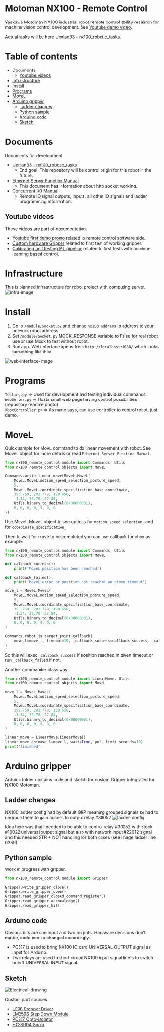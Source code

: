 # Motoman NX100 - Remote Control

Yaskawa Motoman NX100 industrial robot remote control ability research for machine vision control development. 
See [Youtube demo video](https://youtu.be/9swshogfL1c).

Actual tasks will be here [Uenian33 - nx100_robotic_tasks](https://github.com/uenian33/nx100_robotic_tasks).


Table of contents
=================
* [Documents](#documents)
    * [Youtube videos](#youtube-videos)
* [Infrastructure](#infrastructure)
* [Install](#install)
* [Programs](#programs)
* [MoveL](#movel)
* [Arduino gripper](#arduino-gripper)
    * [Ladder changes](#ladder-changes)
    * [Python sample](#python-sample)
    * [Arduino code](#arduino-code)
    * [Sketch](#sketch)
    



Documents
============
Documents for development

* [Uenian33 - nx100_robotic_tasks](https://github.com/uenian33/nx100_robotic_tasks)
    * End goal. This repository will be control origin for this robot in the future.
* [Ethernet Server Function Manual](https://drive.google.com/file/d/11TY9v_Tb5k23DTz9VuEBmj-vJE5Fmc4R/view) 
    * This document has information about http socket working.
* [Concurrent I/O Manual](https://drive.google.com/file/d/1Dhij10r6Mk60-kloPwJcXpPA7n-u2KN2/view?usp=sharing)
    * Remote IO signal outputs, inputs, all other IO signals and ladder programming information.


Youtube videos
-----
These videos are part of documentation.
* [Youtube first demo promo](https://youtu.be/9swshogfL1c) related to remote control software side.
* [Custom hardware Gripper](https://youtu.be/Cx4sLZeZK_E) related to first test of working gripper.
* [Calibrating and testing ML pipeline](https://youtu.be/NBE9e7AJw6I) related to first tests with machine learning based control.


Infrastructure
============
This is planned infrastructure for robot project with computing server.<br>
![infra-image](doc/hardware_network.png) 



Install
============

1. Go to `/module/Socket.py` and change `nx100_address` ip address to your network robot address.
2. Set `/module/Socket.py` MOCK_RESPONSE variable to False for real robot use or use Mock to test without robot.
3. Run app. Web interface opens from `http://localhost:8080/` which looks something like this:

![web-interface-image](doc/web_img.png) 



Programs
============

`Testing.py` => Used for development and testing individual commands.  
`WebServer.py` => Hosts small web page having control possibilities (repository readme photo)  
`XboxController.py` => As name says, can use controller to control robot, just demo.  


MoveL
============
Quick sample for MovL command to do linear movement with robot. 
See MoveL object for more details or read `Ethernet Server Function Manual`.

```python
from nx100_remote_control.module import Commands, Utils
from nx100_remote_control.objects import MoveL

Commands.write_linear_move(MoveL.MoveL(
    MoveL.MoveL.motion_speed_selection_posture_speed,
    5,
    MoveL.MoveL.coordinate_specification_base_coordinate,
    353.769, 202.779, 120.658,
    -1.34, 35.78, 27.84,
    Utils.binary_to_decimal(0x00000001),
    0, 0, 0, 0, 0, 0, 0
))
```
Use MoveL.MoveL object to see options for `motion_speed_selection_` and for `coordinate_specification_`

Then to wait for move to be completed you can use callback function as example:

```python
from nx100_remote_control.module import Commands, Utils
from nx100_remote_control.objects import MoveL

def callback_success():
    print('MoveL position has been reached')

def callback_failed():
    print('MoveL error or position not reached on given timeout')

move_l = MoveL.MoveL(
    MoveL.MoveL.motion_speed_selection_posture_speed,
    5,
    MoveL.MoveL.coordinate_specification_base_coordinate,
    353.769, 202.779, 120.658,
    -1.34, 35.78, 27.84,
    Utils.binary_to_decimal(0x00000001),
    0, 0, 0, 0, 0, 0, 0
)
    
Commands.robot_in_target_point_callback(
    move_l=move_l, timeout=10, _callback_success=callback_success, _callback_failed=callback_failed
)
```

So this will exec `_callback_success` if position reached in given timeout or run `_callback_failed` if not.

Another commander class way

```python
from nx100_remote_control.module import LinearMove, Utils
from nx100_remote_control.objects import MoveL
    
move_l = MoveL.MoveL(
    MoveL.MoveL.motion_speed_selection_posture_speed,
    5,
    MoveL.MoveL.coordinate_specification_base_coordinate,
    352.769, 202.779, 120.658,
    -1.34, 35.78, 27.84,
    Utils.binary_to_decimal(0x00000001),
    0, 0, 0, 0, 0, 0, 0
)

linear_move = LinearMove.LinearMove()
linear_move.go(move_l=move_l, wait=True, poll_limit_seconds=10)
print('finished')
```

Arduino gripper
============
Arduino folder contains code and sketch for custom Gripper integrated for NX100 Motoman.


Ladder changes
-------
NX100 ladder config had by default GRP meaning grouped signals so had to ungroup them
to gain access to output relay #30052
![ladder-config](arduino/ladder_config.jpg) 

Idea here was that I needed to be able to control relay #30052
with stock #10022 universal output signal but also with network input #22012 signal
and this needed STR + NOT handling for both cases (see image ladder line 0359)


Python sample
-------
Work in progress with gripper.

```python
from nx100_remote_control.module import Gripper

Gripper.write_gripper_close()
Gripper.write_gripper_open()
Gripper.read_gripper_closed_command_register()
Gripper.read_gripper_acknowledge()
Gripper.read_gripper_hit()
```


Arduino code
-------
Obvious bits are one input and two outputs. Hardware 
decisions don't matter, code can be changed accordingly.

* PC817 is used to bring NX100 IO card UNIVERSAL OUTPUT signal as input for Arduino.
* Two relays are used to short circuit NX100 input signal line's to switch on/off 
UNIVERSAL INPUT signal.



Sketch
-------

![Electrical-drawing](./arduino/GripperSketch_bb.png)

Custom part sources
* [L298 Stepper Driver](https://forum.fritzing.org/uploads/short-url/cOmtO5zuLdoAiea5hppdo0YsU1N.fzpz)
* [LM2596 Step Down Module](https://forum.fritzing.org/uploads/default/original/2X/8/876018ce35bcc333dd7083f3bbbc5dcc86a9fb20.fzpz)
* [PC817 Opto-isolator](https://github.com/RafaGS/Fritzing/blob/master/Sharp%20PC817.fzpz)
* [HC-SR04 Sonar](https://fritzing-data.s3.eu-central-1.amazonaws.com/0ec82cd976950bb5439acdd825c9c8c1.fzpz?X-Amz-Algorithm=AWS4-HMAC-SHA256&X-Amz-Credential=AKIA2HCNQME5J5JNR5LX%2F20210612%2Feu-central-1%2Fs3%2Faws4_request&X-Amz-Date=20210612T133948Z&X-Amz-Expires=900&X-Amz-SignedHeaders=host&X-Amz-Signature=368c32cdbce2a5ce10266e8599b724db47e37fa24c7fefffe923d4e05937c0f1)
